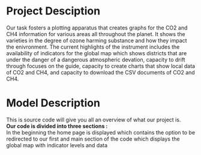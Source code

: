 # Project Desciption

Our task fosters a plotting apparatus that creates graphs for the CO2 and CH4 information for various areas all throughout the planet. It shows the varieties in the degree of ozone harming substance and how they impact the enivronment. The current highlights of the instrument includes the availability of indicators for the global map which shows districts that are under the danger of a dangerous atmospheric devation, capacity to drift through focuses on the guide, capacity to create charts that show local data of CO2 and CH4, and capacity to download the CSV documents of CO2 and CH4.

# Model Description

This is source code will give you all an overview of what our project is.
<br>
<b>Our code is divided into three sections :</b>
<br>
In the beginning the home page is displayed which contains the option to be redirected to our first and main section of the code which displays the global map with indicator levels and data
